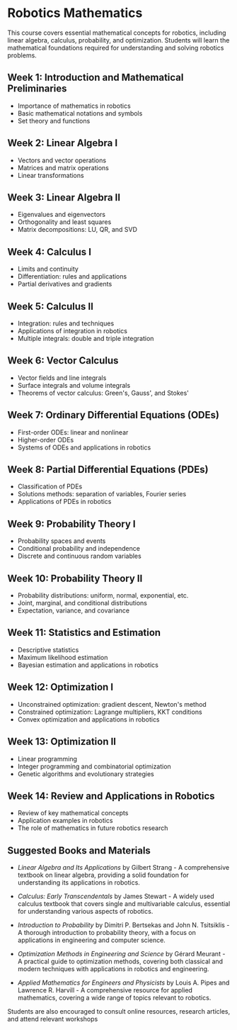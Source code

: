 # Robotics Mathematics

This course covers essential mathematical concepts for robotics,
including linear algebra, calculus, probability, and
optimization. Students will learn the mathematical foundations
required for understanding and solving robotics problems.

## Week 1: Introduction and Mathematical Preliminaries

*    Importance of mathematics in robotics
*    Basic mathematical notations and symbols
*    Set theory and functions

## Week 2: Linear Algebra I

*    Vectors and vector operations
*    Matrices and matrix operations
*    Linear transformations

## Week 3: Linear Algebra II

*    Eigenvalues and eigenvectors
*    Orthogonality and least squares
*    Matrix decompositions: LU, QR, and SVD

## Week 4: Calculus I

*    Limits and continuity
*    Differentiation: rules and applications
*    Partial derivatives and gradients

## Week 5: Calculus II

*    Integration: rules and techniques
*    Applications of integration in robotics
*    Multiple integrals: double and triple integration

## Week 6: Vector Calculus

*    Vector fields and line integrals
*    Surface integrals and volume integrals
*    Theorems of vector calculus: Green's, Gauss', and Stokes'

## Week 7: Ordinary Differential Equations (ODEs)

*    First-order ODEs: linear and nonlinear
*    Higher-order ODEs
*    Systems of ODEs and applications in robotics

## Week 8: Partial Differential Equations (PDEs)

*    Classification of PDEs
*    Solutions methods: separation of variables, Fourier series
*    Applications of PDEs in robotics

## Week 9: Probability Theory I

*    Probability spaces and events
*    Conditional probability and independence
*    Discrete and continuous random variables

## Week 10: Probability Theory II

*    Probability distributions: uniform, normal, exponential, etc.
*    Joint, marginal, and conditional distributions
*    Expectation, variance, and covariance

## Week 11: Statistics and Estimation

*    Descriptive statistics
*    Maximum likelihood estimation
*    Bayesian estimation and applications in robotics

## Week 12: Optimization I

*    Unconstrained optimization: gradient descent, Newton's method
*    Constrained optimization: Lagrange multipliers, KKT conditions
*    Convex optimization and applications in robotics

## Week 13: Optimization II

*    Linear programming
*    Integer programming and combinatorial optimization
*    Genetic algorithms and evolutionary strategies

## Week 14: Review and Applications in Robotics

*    Review of key mathematical concepts
*    Application examples in robotics
*    The role of mathematics in future robotics research

## Suggested Books and Materials

*    _Linear Algebra and Its Applications_ by Gilbert Strang - A
     comprehensive textbook on linear algebra, providing a solid
     foundation for understanding its applications in robotics.

*    _Calculus: Early Transcendentals_ by James Stewart - A widely used
     calculus textbook that covers single and multivariable calculus,
     essential for understanding various aspects of robotics.

*    _Introduction to Probability_ by Dimitri P. Bertsekas and John
     N. Tsitsiklis - A thorough introduction to probability theory,
     with a focus on applications in engineering and computer science.

*    _Optimization Methods in Engineering and Science_ by Gérard
     Meurant - A practical guide to optimization methods, covering
     both classical and modern techniques with applications in
     robotics and engineering.

*    _Applied Mathematics for Engineers and Physicists_ by Louis
     A. Pipes and Lawrence R. Harvill - A comprehensive resource for
     applied mathematics, covering a wide range of topics relevant to
     robotics.

Students are also encouraged to consult online resources, research
articles, and attend relevant workshops

